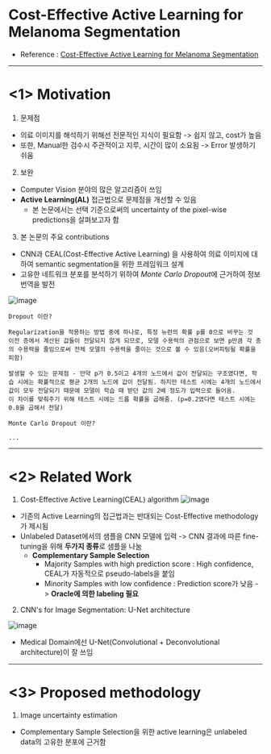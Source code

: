 # Cost-Effective Active Learning for Melanoma Segmentation

- Reference : [Cost-Effective Active Learning for Melanoma Segmentation][link]
---
# <1> Motivation
1. 문제점
  - 의료 이미지를 해석하기 위해선 전문적인 지식이 필요함 -> 쉽지 않고, cost가 높음
  - 또한, Manual한 검수시 주관적이고 지루, 시간이 많이 소요됨 -> Error 발생하기 쉬움

2. 보완
  - Computer Vision 분야의 많은 알고리즘이 쓰임
  - **Active Learning(AL)** 접근법으로 문제점을 개선할 수 있음
    - 본 논문에서는 선택 기준으로써의 uncertainty of the pixel-wise predictions을 살펴보고자 함

3. 본 논문의 주요 contributions
  - CNN과 CEAL(Cost-Effective Active Learning) 을 사용하여 의료 이미지에 대하여 semantic segmentation을 위한 프레임워크 설계
  - 고유한 네트워크 분포를 분석하기 위하여 *Monte Carlo Dropout*에 근거하여 정보 번역을 발전

  ![image](https://user-images.githubusercontent.com/108987773/218634777-fe488fa5-731e-4227-a837-f0eef69d9e0b.png)

  ```
  Dropout 이란?
  
  Regularization을 적용하는 방법 중에 하나로, 특정 뉴런의 확률 p를 0으로 바꾸는 것
  이전 층에서 계산된 값들이 전달되지 않게 되므로, 모델 수용력의 관점으로 보면 p만큼 각 층의 수용력을 줄임으로써 전체 모델의 수용력을 줄이는 것으로 볼 수 있음(오버피팅될 확률을 피함)

  발생할 수 있는 문제점 - 만약 p가 0.5이고 4개의 노드에서 값이 전달되는 구조였다면, 학습 시에는 확률적으로 평균 2개의 노드에 값이 전달됨. 하지만 테스트 시에는 4개의 노드에서 값이 모두 전달되기 때문에 모델이 학습 때 받던 값의 2배 정도가 입력으로 들어옴.
  이 차이를 맞춰주기 위해 테스트 시에는 드롭 확률을 곱해줌. (p=0.2였다면 테스트 시에는 0.8을 곱해서 전달)
  
  ```
  
  ```
  Monte Carlo Dropout 이란?
  
  ...
  ```
---
# <2> Related Work
1. Cost-Effective Active Learning(CEAL) algorithm
  ![image](https://user-images.githubusercontent.com/108987773/218636341-e55d08d9-93ca-4682-8867-023522531050.png)
  - 기존의 Active Learning의 접근법과는 반대되는 Cost-Effective methodology가 제시됨
  - Unlabeled Dataset에서의 샘플을 CNN 모델에 입력 -> CNN 결과에 따른 fine-tuning을 위해 **두가지 종류**로 샘플을 나눔
    - **Complementary Sample Selection**
      - Majority Samples with high prediction score : High confidence, CEAL가 자동적으로 pseudo-labels을 붙임
      - Minority Samples with low confidence : Prediction score가 낮음 -> **Oracle에 의한 labeling 필요**

2. CNN's for Image Segmentation: U-Net architecture

  ![image](https://user-images.githubusercontent.com/108987773/218638043-f3f67b41-2c76-4374-99b8-7371e643de7f.png)
  - Medical Domain에선 U-Net(Convolutional + Deconvolutional architecture)이 잘 쓰임
---
# <3> Proposed methodology
1. Image uncertainty estimation
- Complementary Sample Selection을 위한 active learning은 unlabeled data의 고유한 분포에 근거함








[link]: https://arxiv.org/pdf/1711.09168.pdf
